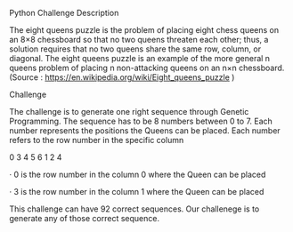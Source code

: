 Python Challenge
Description

The eight queens puzzle is the problem of placing eight chess queens on an 8×8 chessboard so that no two queens threaten each other; thus, a solution requires that no two queens share the same row, column, or diagonal. The eight queens puzzle is an example of the more general n queens problem of placing n non-attacking queens on an n×n chessboard. (Source : https://en.wikipedia.org/wiki/Eight_queens_puzzle )

Challenge

The challenge is to generate one right sequence through Genetic Programming. The sequence has to be 8 numbers between 0 to 7. Each number represents the positions the Queens can be placed. Each number refers to the row number in the specific column

0 3 4 5 6 1 2 4

· 0 is the row number in the column 0 where the Queen can be placed

· 3 is the row number in the column 1 where the Queen can be placed

This challenge can have 92 correct sequences. Our challenege is to generate any of those correct sequence.
